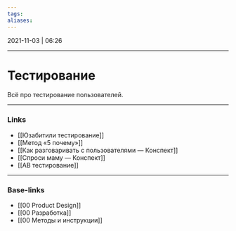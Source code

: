 ```yaml
---
tags: 
aliases:
---
```

2021-11-03 | 06:26
___

# Тестирование
Всё про тестирование пользователей.

___
### Links
- [[Юзабитили тестирование]]
- [[Метод «5 почему»]]
- [[Как разговаривать с пользователями  — Конспект]]
- [[Спроси маму — Конспект]]
- [[AB тестирование]]

___
### Base-links
- [[00 Product Design]]
- [[00 Разработка]]
- [[00 Методы и инструкции]]

